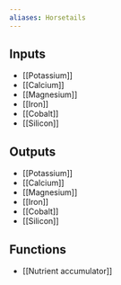 ```yaml
---
aliases: Horsetails
---
```


## Inputs
- [[Potassium]]
- [[Calcium]]
- [[Magnesium]]
- [[Iron]]
- [[Cobalt]] 
- [[Silicon]]

## Outputs
- [[Potassium]]
- [[Calcium]]
- [[Magnesium]]
- [[Iron]]
- [[Cobalt]] 
- [[Silicon]]

## Functions
- [[Nutrient accumulator]]